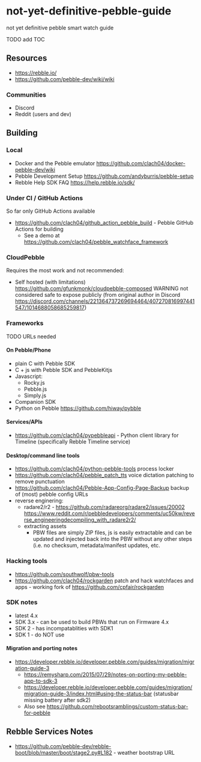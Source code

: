# not-yet-definitive-pebble-guide

not yet definitive pebble smart watch guide

TODO add TOC

## Resources

  * https://rebble.io/
  * https://github.com/pebble-dev/wiki/wiki

### Communities

  * Discord
  * Reddit (users and dev)

## Building

### Local

  * Docker and the Pebble emulator https://github.com/clach04/docker-pebble-dev/wiki
  * Pebble Development Setup https://github.com/andyburris/pebble-setup
  * Rebble Help SDK FAQ https://help.rebble.io/sdk/

### Under CI / GitHub Actions

So far only GitHub Actions available

  * https://github.com/clach04/github_action_pebble_build - Pebble GitHub Actions for building
      * See a demo at https://github.com/clach04/pebble_watchface_framework

### CloudPebble

Requires the most work and not recommended:

  * Self hosted (with limitations) https://github.com/gfunkmonk/cloudpebble-composed WARNING not considered safe to expose publicly (from original author in Discord https://discord.com/channels/221364737269694464/407270816997441547/1014688058685259817)

### Frameworks

TODO URLs needed

#### On Pebble/Phone

  * plain C with Pebble SDK
  * C + js with Pebble SDK and PebbleKitjs
  * Javascript:
      * Rocky.js
      * Pebble.js
      * Simply.js
  * Companion SDK
  * Python on Pebble https://github.com/hiway/pybble

#### Services/APIs

  * https://github.com/clach04/pypebbleapi - Python client library for Timeline (specifically Rebble Timeline service)

#### Desktop/command line tools

  * https://github.com/clach04/python-pebble-tools process locker
  * https://github.com/clach04/pebble_patch_tts voice dictation patching to remove punctuation
  * https://github.com/clach04/Pebble-App-Config-Page-Backup backup of (most) pebble config URLs
  * reverse enginering:
      * radare2/r2 - https://github.com/radareorg/radare2/issues/20002 https://www.reddit.com/r/pebbledevelopers/comments/uc50kw/reverse_engineeringdecompiling_with_radare2r2/
      * extracting assets
          * PBW files are simply ZIP files, js is easily extractable and can be updated and injected back into the PBW without any other steps (i.e. no checksum, metadata/manifest updates, etc.
  
### Hacking tools

  * https://github.com/southwolf/pbw-tools
  * https://github.com/clach04/rockgarden patch and hack watchfaces and apps - working fork of https://github.com/cpfair/rockgarden

### SDK notes

  * latest 4.x
  * SDK 3.x - can be used to build PBWs that run on Firmware 4.x
  * SDK 2 - has incompatablities with SDK1
  * SDK 1 - do NOT use

#### Migration and porting notes

  * https://developer.rebble.io/developer.pebble.com/guides/migration/migration-guide-3
      * https://remysharp.com/2015/07/29/notes-on-porting-my-pebble-app-to-sdk-3
      * https://developer.rebble.io/developer.pebble.com/guides/migration/migration-guide-3/index.html#using-the-status-bar (statusbar missing battery after sdk2)
      * Also see https://github.com/rebootsramblings/custom-status-bar-for-pebble

## Rebble Services Notes

  * https://github.com/pebble-dev/rebble-boot/blob/master/boot/stage2.py#L182 - weather bootstrap URL

